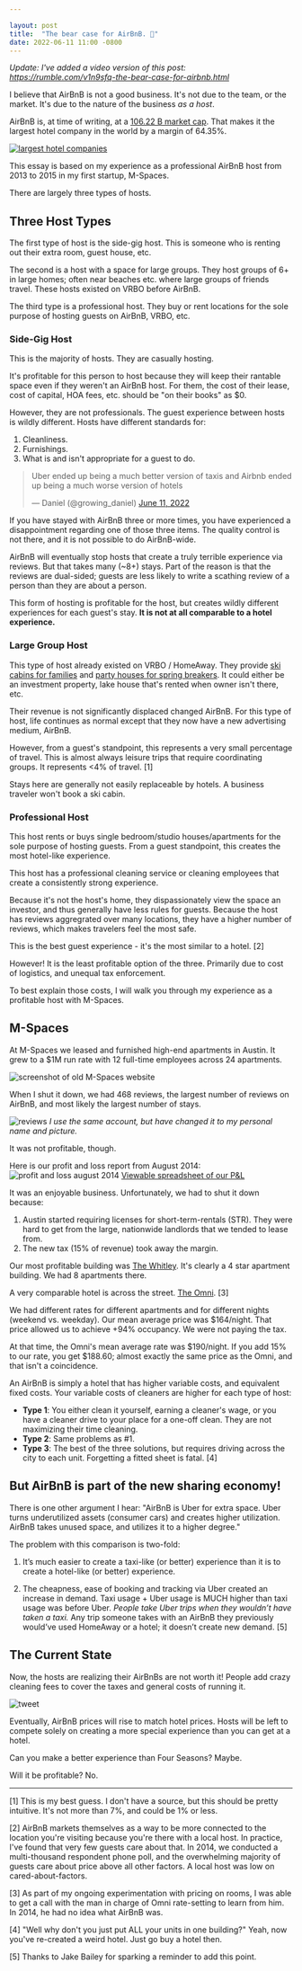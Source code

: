 ```yaml
---

layout: post
title:  "The bear case for AirBnB. 🐻"
date: 2022-06-11 11:00 -0800
---
```


_Update: I've added a video version of this post: https://rumble.com/v1n9sfq-the-bear-case-for-airbnb.html_

I believe that AirBnB is not a good business. It's not due to the team, or the market. It's due to the nature of the business _as a host_.

AirBnB is, at time of writing, at a [106.22 B market cap](https://companiesmarketcap.com/airbnb/marketcap/). That makes it the largest hotel company in the world by a margin of 64.35%.

[![largest hotel companies](/img/airbnb/market-cap.png)](https://companiesmarketcap.com/hotels/largest-hotel-companies-by-market-cap/)

This essay is based on my experience as a professional AirBnB host from 2013 to 2015 in my first startup, M-Spaces.

There are largely three types of hosts.

## Three Host Types
The first type of host is the side-gig host. This is someone who is renting out their extra room, guest house, etc.

The second is a host with a space for large groups. They host groups of 6+ in large homes; often near beaches etc. where large groups of friends travel. These hosts existed on VRBO before AirBnB.

The third type is a professional host. They buy or rent locations for the sole purpose of hosting guests on AirBnB, VRBO, etc.

### Side-Gig Host
This is the majority of hosts. They are casually hosting. 

It's profitable for this person to host because they will keep their rantable space even if they weren't an AirBnB host. For them, the cost of their lease, cost of capital, HOA fees, etc. should be "on their books" as $0.

However, they are not professionals. The guest experience between hosts is wildly different. Hosts have different standards for:
1. Cleanliness.
2. Furnishings.
3. What is and isn't appropriate for a guest to do.

<blockquote class="twitter-tweet"><p lang="en" dir="ltr">Uber ended up being a much better version of taxis and Airbnb ended up being a much worse version of hotels</p>&mdash; Daniel (@growing_daniel) <a href="https://twitter.com/growing_daniel/status/1535489775875989504?ref_src=twsrc%5Etfw">June 11, 2022</a></blockquote> <script async src="https://platform.twitter.com/widgets.js" charset="utf-8"></script>

If you have stayed with AirBnB three or more times, you have experienced a disappointment regarding one of those three items. The quality control is not there, and it is not possible to do AirBnB-wide.

AirBnB will eventually stop hosts that create a truly terrible experience via reviews. But that takes many (~8+) stays. Part of the reason is that the reviews are dual-sided; guests are less likely to write a scathing review of a person than they are about a person.

This form of hosting is profitable for the host, but creates wildly different experiences for each guest's stay. **It is not at all comparable to a hotel experience.**

### Large Group Host
This type of host already existed on VRBO / HomeAway. They provide [ski cabins for families](https://www.vrbo.com/834746?unitId=1382685&noDates=true) and [party houses for spring breakers](https://www.vrbo.com/850255?noDates=true&unitId=1398194). It could either be an investment property, lake house that's rented when owner isn't there, etc.

Their revenue is not significantly displaced changed AirBnB. For this type of host, life continues as normal except that they now have a new advertising medium, AirBnB.

However, from a guest's standpoint, this represents a very small percentage of travel. This is almost always leisure trips that require coordinating groups. It represents <4% of travel. [1]

Stays here are generally not easily replaceable by hotels. A business traveler won't book a ski cabin.

### Professional Host
This host rents or buys single bedroom/studio houses/apartments for the sole purpose of hosting guests. From a guest standpoint, this creates the most hotel-like experience.

This host has a professional cleaning service or cleaning employees that create a consistently strong experience.

 Because it's not the host's home, they dispassionately view the space an investor, and thus generally have less rules for guests. Because the host has reviews aggregrated over many locations, they have a higher number of reviews, which makes travelers feel the most safe.

This is the best guest experience - it's the most similar to a hotel. [2]

However! It is the least profitable option of the three. Primarily due to cost of logistics, and unequal tax enforcement.

To best explain those costs, I will walk you through my experience as a profitable host with M-Spaces.

## M-Spaces
At M-Spaces we leased and furnished high-end apartments in Austin. It grew to a $1M run rate with 12 full-time employees across 24 apartments.

![screenshot of old M-Spaces website](/img/airbnb/m-spaces.png)

When I shut it down, we had 468 reviews, the largest number of reviews on AirBnB, and most likely the largest number of stays.

![reviews](/img/airbnb/reviews.png)
_I use the same account, but have changed it to my personal name and picture._

It was not profitable, though.

Here is our profit and loss report from August 2014:
![profit and loss august 2014](/img/airbnb/pandl.png)
[Viewable spreadsheet of our P&L](https://docs.google.com/spreadsheets/d/1g3grBA87ogIQO2y7Wu2koi58ZPp3-EIbI-nrTDlrRMU/edit?ouid=114879676993903287114&usp=sheets_home&ths=true)

It was an enjoyable business. Unfortunately, we had to shut it down because:
1. Austin started requiring licenses for short-term-rentals (STR). They were hard to get from the large, nationwide landlords that we tended to lease from.
2. The new tax (15% of revenue) took away the margin.

Our most profitable building was [The Whitley](https://whitleyaustin.com/). It's clearly a 4 star apartment building. We had 8 apartments there.

A very comparable hotel is across the street. [The Omni](https://www.omnihotels.com/hotels/austin-downtown). [3]

We had different rates for different apartments and for different nights (weekend vs. weekday). Our mean average price was $164/night. That price allowed us to achieve +94% occupancy. We were not paying the tax.

At that time, the Omni's mean average rate was $190/night. If you add 15% to our rate, you get $188.60; almost exactly the same price as the Omni, and that isn't a coincidence.

An AirBnB is simply a hotel that has higher variable costs, and equivalent fixed costs. Your variable costs of cleaners are higher for each type of host:

- **Type 1**: You either clean it yourself, earning a cleaner's wage, or you have a cleaner drive to your place for a one-off clean. They are not maximizing their time cleaning.
- **Type 2**: Same problems as #1.
- **Type 3**: The best of the three solutions, but requires driving across the city to each unit. Forgetting a fitted sheet is fatal. [4]

## But AirBnB is part of the new sharing economy!
There is one other argument I hear: "AirBnB is Uber for extra space. Uber turns underutilized assets (consumer cars) and creates higher utilization. AirBnB takes unused space, and utilizes it to a higher degree."

The problem with this comparison is two-fold:
1. It’s much easier to create a taxi-like (or better) experience than it is to create a hotel-like (or better) experience.

2. The cheapness, ease of booking and tracking via Uber created an increase in demand. Taxi usage + Uber usage is MUCH higher than taxi usage was before Uber. _People take Uber trips when they wouldn’t have taken a taxi._ Any trip someone takes with an AirBnB they previously would’ve used HomeAway or a hotel; it doesn’t create new demand. [5]


## The Current State
Now, the hosts are realizing their AirBnBs are not worth it! People add crazy cleaning fees to cover the taxes and general costs of running it.

![tweet](/img/airbnb/tweet.png)

Eventually, AirBnB prices will rise to match hotel prices. Hosts will be left to compete solely on creating a more special experience than you can get at a hotel.

Can you make a better experience than Four Seasons? Maybe.

Will it be profitable? No.

---

[1] This is my best guess. I don't have a source, but this should be pretty intuitive. It's not more than 7%, and could be 1% or less.

[2] AirBnB markets themselves as a way to be more connected to the location you're visiting because you're there with a local host. In practice, I've found that very few guests care about that. In 2014, we conducted a multi-thousand respondent phone poll, and the overwhelming majority of guests care about price above all other factors. A local host was low on cared-about-factors.

[3] As part of my ongoing experimentation with pricing on rooms, I was able to get a call with the man in charge of Omni rate-setting to learn from him. In 2014, he had no idea what AirBnB was.

[4] "Well why don't you just put ALL your units in one building?" Yeah, now you've re-created a weird hotel. Just go buy a hotel then.

[5] Thanks to Jake Bailey for sparking a reminder to add this point.
